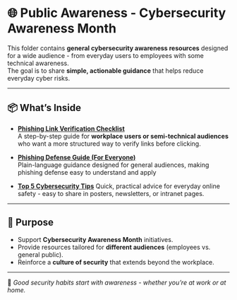 # 🌐 Public Awareness - Cybersecurity Awareness Month

This folder contains **general cybersecurity awareness resources** designed for a wide audience - from everyday users to employees with some technical awareness.  
The goal is to share **simple, actionable guidance** that helps reduce everyday cyber risks.  

---

## 📦 What’s Inside

- **[Phishing Link Verification Checklist](Phishing_Link_Verification_Checklist.pdf)**  
  A step-by-step guide for **workplace users or semi-technical audiences** who want a more structured way to verify links before clicking.  

- **[Phishing Defense Guide (For Everyone)](Phishing-Defense-Guide.md)**  
  Plain-language guidance designed for general audiences, making phishing defense easy to understand and apply  

- **[Top 5 Cybersecurity Tips](Top_5_Cybersecurity_Tips.md)**
  Quick, practical advice for everyday online safety - easy to share in posters, newsletters, or intranet pages.  

---

## 🎯 Purpose
- Support **Cybersecurity Awareness Month** initiatives.  
- Provide resources tailored for **different audiences** (employees vs. general public).  
- Reinforce a **culture of security** that extends beyond the workplace.  

---

📌 *Good security habits start with awareness - whether you’re at work or at home.*  
